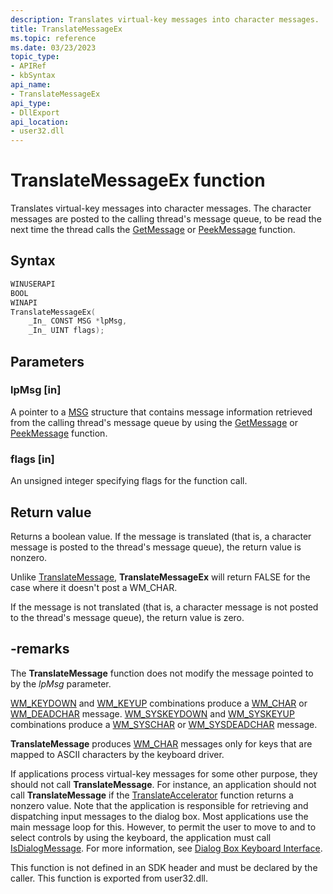 ```yaml
---
description: Translates virtual-key messages into character messages.
title: TranslateMessageEx
ms.topic: reference
ms.date: 03/23/2023
topic_type: 
- APIRef
- kbSyntax
api_name: 
- TranslateMessageEx
api_type: 
- DllExport
api_location: 
- user32.dll
---
```


# TranslateMessageEx function

Translates virtual-key messages into character messages. The character messages are posted to the calling thread's message queue, to be read the next time the thread calls the <a href="/windows/desktop/api/winuser/nf-winuser-getmessage">GetMessage</a> or <a href="/windows/desktop/api/winuser/nf-winuser-peekmessagea">PeekMessage</a> function.

## Syntax

```C++
WINUSERAPI
BOOL
WINAPI
TranslateMessageEx(
    _In_ CONST MSG *lpMsg,
    _In_ UINT flags);
```

## Parameters

### lpMsg [in]

A pointer to a [MSG](/windows/desktop/api/winuser/ns-winuser-msg) structure that contains message information retrieved from the calling thread's message queue by using the [GetMessage](/windows/desktop/api/winuser/nf-winuser-getmessage) or [PeekMessage](/windows/desktop/api/winuser/nf-winuser-peekmessagea) function.


### flags [in]

An unsigned integer specifying flags for the function call.


## Return value

Returns a boolean value. If the message is translated (that is, a character message is posted to the thread's message queue), the return value is nonzero.

Unlike [TranslateMessage](/windows/win32/api/winuser/nf-winuser-translatemessage), **TranslateMessageEx** will return FALSE for the case where it doesn't post a WM_CHAR.


If the message is not translated (that is, a character message is not posted to the thread's message queue), the return value is zero.

## -remarks

The **TranslateMessage** function does not modify the message pointed to by the *lpMsg* parameter. 


[WM_KEYDOWN](/windows/desktop/inputdev/wm-keydown) and [WM_KEYUP](/windows/desktop/inputdev/wm-keyup) combinations produce a [WM_CHAR](/windows/desktop/inputdev/wm-char) or [WM_DEADCHAR](/windows/desktop/inputdev/wm-deadchar) message. [WM_SYSKEYDOWN](/windows/desktop/inputdev/wm-syskeydown) and [WM_SYSKEYUP](/windows/desktop/inputdev/wm-syskeyup) combinations produce a [WM_SYSCHAR](/windows/desktop/menurc/wm-syschar) or [WM_SYSDEADCHAR](/windows/desktop/inputdev/wm-sysdeadchar) message. 

**TranslateMessage** produces [WM_CHAR](/windows/desktop/inputdev/wm-char) messages only for keys that are mapped to ASCII characters by the keyboard driver. 

If applications process virtual-key messages for some other purpose, they should not call **TranslateMessage**. For instance, an application should not call **TranslateMessage** if the [TranslateAccelerator](/windows/desktop/api/winuser/nf-winuser-translateacceleratora) function returns a nonzero value. Note that the application is responsible for retrieving and dispatching input messages to the dialog box. Most applications use the main message loop for this. However, to permit the user to move to and to select controls by using the keyboard, the application must call [IsDialogMessage](/windows/desktop/api/winuser/nf-winuser-isdialogmessagea). For more information, see [Dialog Box Keyboard Interface](/windows/desktop/dlgbox/dlgbox-programming-considerations).

This function is not defined in an SDK header and must be declared by the caller. This function is exported from user32.dll.